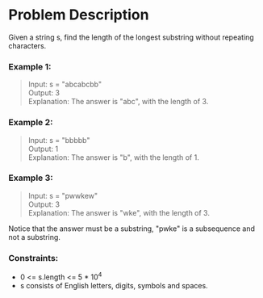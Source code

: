 # Problem Description
Given a string s, find the length of the longest substring without repeating characters.

### Example 1:

> Input: s = "abcabcbb" \
> Output: 3 \
> Explanation: The answer is "abc", with the length of 3.

### Example 2:

> Input: s = "bbbbb" \
> Output: 1 \
> Explanation: The answer is "b", with the length of 1.

### Example 3:

> Input: s = "pwwkew" \
> Output: 3 \
> Explanation: The answer is "wke", with the length of 3.

Notice that the answer must be a substring, "pwke" is a subsequence and not a substring.
 

### Constraints:

- 0 <= s.length <= 5 * 10<sup>4</sup>
- s consists of English letters, digits, symbols and spaces.

